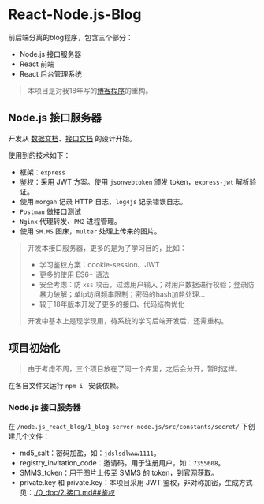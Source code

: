 # React-Node.js-Blog
前后端分离的blog程序，包含三个部分：

- Node.js 接口服务器
- React 前端
- React 后台管理系统

> 本项目是对我18年写的[博客程序](https://github.com/hj1254123/NodeJs_Blog)的重构。

## Node.js 接口服务器

开发从 [数据文档](0_doc/1.数据文档.md)、[接口文档](0_doc/1.接口.md) 的设计开始。

使用到的技术如下：

- 框架：`express` 
- 鉴权：采用 JWT 方案。使用 `jsonwebtoken` 颁发 token，`express-jwt` 解析验证。
- 使用 `morgan` 记录 HTTP 日志、`log4js` 记录错误日志。
- `Postman` 做接口测试
- `Nginx` 代理转发、`PM2` 进程管理。
- 使用 `SM.MS` 图床，`multer` 处理上传来的图片。

> 开发本接口服务器，更多的是为了学习目的，比如：
>
> - 学习鉴权方案：cookie-session、JWT
> - 更多的使用 ES6+ 语法
> - 安全考虑：防 `xss` 攻击，过滤用户输入；对用户数据进行校验；登录防暴力破解；单ip访问频率限制；密码的hash加盐处理…
> - 较于18年版本开发了更多的接口、代码结构优化
>
> 开发中基本上是现学现用，待系统的学习后端开发后，还需重构。

## 项目初始化

> 由于考虑不周，三个项目放在了同一个库里，之后会分开，暂时这样。

在各自文件夹运行 `npm i ` 安装依赖。

### Node.js 接口服务器

在 `/node.js_react_blog/1_blog-server-node.js/src/constants/secret/` 下创建几个文件：

- md5_salt：密码加盐，如：`jdslsdlwww1111`。
- registry_invitation_code：邀请码，用于注册用户，如：`7355608`。
- SMMS_token：用于图片上传至 SMMS 的 token，到[官网获取](https://sm.ms/home/apitoken)。
- private.key 和 private.key：本项目采用 JWT 鉴权，非对称加密，生成方式见：[./0_doc/2.接口.md##鉴权](./0_doc/2.接口.md)
